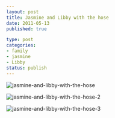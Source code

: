 ```yaml
--- 
layout: post
title: Jasmine and Libby with the hose
date: 2011-05-13
published: true

type: post
categories: 
- family
- jasmine
- Libby
status: publish
---
```


![jasmine-and-libby-with-the-hose](http://media.eick.us/2011/05/2011-04-30-at-18-05-06.jpg)

![jasmine-and-libby-with-the-hose-2](http://media.eick.us/2011/05/2011-04-30-at-18-05-31.jpg)

![jasmine-and-libby-with-the-hose-3](http://media.eick.us/2011/05/2011-04-30-at-18-05-42.jpg)

